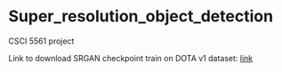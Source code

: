 # Super_resolution_object_detection
CSCI 5561 project


Link to download SRGAN checkpoint train on DOTA v1 dataset: [link](https://drive.google.com/file/d/10eBCHZLtl8HBMqCL90cezlKF04cOB1Bh/view?usp=sharing)
